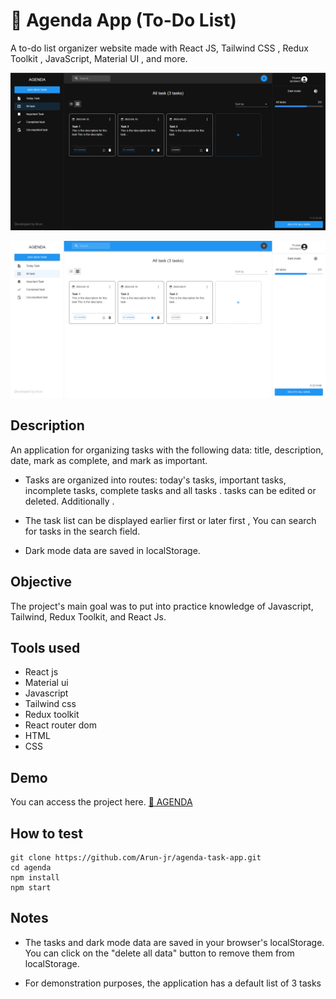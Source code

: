 # 📆 Agenda App (To-Do List)

A to-do list organizer website made with React JS, Tailwind CSS , Redux Toolkit , JavaScript, Material UI , and more.

![homepagedarkmode](https://raw.githubusercontent.com/Arun-jr/agenda-task-app/main/src/Images/agenda_dark-mode.png)

![homepagelightmode](https://raw.githubusercontent.com/Arun-jr/agenda-task-app/main/src/Images/agenda_light-mode.png)

## Description

An application for organizing tasks with the following data: title, description, date, mark as complete, and mark as important.

 
 - Tasks are organized into routes: today's tasks, important tasks, incomplete tasks, complete tasks and all tasks . tasks can be edited or deleted. Additionally .

 - The task list can be displayed earlier first or later first , You can search for tasks in the search field. 

 - Dark mode data are saved in localStorage.

## Objective

The project's main goal was to put into practice knowledge of Javascript, Tailwind, Redux Toolkit, and React Js.


## Tools used 

 - React js
 - Material ui
 - Javascript
 - Tailwind css
 - Redux toolkit
 - React router dom
 - HTML
 - CSS


 ## Demo 

 You can access the project here. <a href="https://agenda-task-app-arun-jr.netlify.app" target="blank">📆 AGENDA</a>  

 ## How to test

```
git clone https://github.com/Arun-jr/agenda-task-app.git
cd agenda
npm install
npm start

```

## Notes

 - The tasks and dark mode data are saved in your browser's localStorage. You can click on the "delete all data" button to remove them from localStorage.

 - For demonstration purposes, the application has a default list of 3 tasks 
